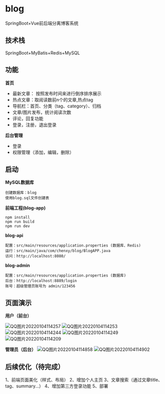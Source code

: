 # blog
SpringBoot+Vue前后端分离博客系统

## 技术栈
SpringBoot+MyBatis+Redis+MySQL

## 功能
**首页**
* 最新文章： 按照发布时间来进行倒序排序展示
* 热点文章：取阅读数前n个的文章,热点tag
* 导航栏：首页、分类（tag、category）、归档
* 文章/图片发布，统计阅读次数
* 评论，回复功能
* 登录，注册，退出登录


**后台管理**
* 登录
* 权限管理（添加，编辑，删除）

## 启动
**MySQL数据库**

    创建数据库：blog
    使用blog.sql文件创建表
**前端工程(blog-app)**

    npm install
    npm run build
    npm run dev

**blog-api**

    配置：src/main/resources/application.properties (数据库、Redis)
    运行：src/main/java/com/chenxy/blog/BlogAPP.java
    访问：http://localhost:8080/
    
**blog-admin**

    配置：src/main/resources/application.properties (数据库)
    后台：http://localhost:8889/login
    账号：超级管理员账号为 admin/123456



## 页面演示
**用户（前台）**

![QQ图片20220104114257](https://user-images.githubusercontent.com/22994760/148011014-8d137a3e-febe-49e7-a666-e041ef8876b8.png)
![QQ图片20220104114253](https://user-images.githubusercontent.com/22994760/148006852-56b3095c-c1ec-47eb-bb1a-64d2be878ef6.png)
![QQ图片20220104114244](https://user-images.githubusercontent.com/22994760/148006856-95ae78a1-442c-443a-b5ad-9369c73ffde5.png)
![QQ图片20220104114249](https://user-images.githubusercontent.com/22994760/148006860-239e7537-c1a4-4a4d-87fc-c40126d01516.png)
![QQ图片20220104114209](https://user-images.githubusercontent.com/22994760/148006865-d07b1046-feb6-443b-a409-91fe633147c3.png)

**管理员（后台）**
![QQ图片20220104114858](https://user-images.githubusercontent.com/22994760/148007156-34d71329-c9a6-4633-b4b1-ce7f4ab3df4a.png)
![QQ图片20220104114902](https://user-images.githubusercontent.com/22994760/148007160-20a1ea7a-8da2-4606-aacc-e88f47b706cf.png)

## 后续优化（待完成）
1、前端页面美化（样式、布局）
2、增加个人主页
3、文章搜索（通过文章title、tag、summary...）
4、增加第三方登录功能
5、部署
